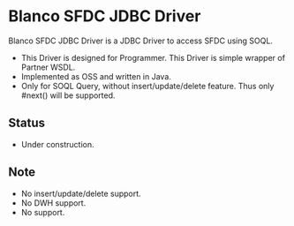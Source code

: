 # Blanco SFDC JDBC Driver

Blanco SFDC JDBC Driver is a JDBC Driver to access SFDC using SOQL.

- This Driver is designed for Programmer. This Driver is simple wrapper of Partner WSDL.
- Implemented as OSS and written in Java.
- Only for SOQL Query, without insert/update/delete feature. Thus only #next() will be supported.

## Status

- Under construction.

## Note

- No insert/update/delete support.
- No DWH support.
- No support.
